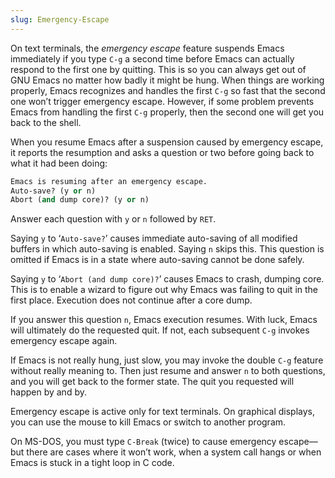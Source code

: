 ```yaml
---
slug: Emergency-Escape
---
```


On text terminals, the *emergency escape* feature suspends Emacs immediately if you type `C-g` a second time before Emacs can actually respond to the first one by quitting. This is so you can always get out of GNU Emacs no matter how badly it might be hung. When things are working properly, Emacs recognizes and handles the first `C-g` so fast that the second one won’t trigger emergency escape. However, if some problem prevents Emacs from handling the first `C-g` properly, then the second one will get you back to the shell.

When you resume Emacs after a suspension caused by emergency escape, it reports the resumption and asks a question or two before going back to what it had been doing:

```lisp
Emacs is resuming after an emergency escape.
Auto-save? (y or n)
Abort (and dump core)? (y or n)
```

Answer each question with `y` or `n` followed by `RET`.

Saying `y` to ‘`Auto-save?`’ causes immediate auto-saving of all modified buffers in which auto-saving is enabled. Saying `n` skips this. This question is omitted if Emacs is in a state where auto-saving cannot be done safely.

Saying `y` to ‘`Abort (and dump core)?`’ causes Emacs to crash, dumping core. This is to enable a wizard to figure out why Emacs was failing to quit in the first place. Execution does not continue after a core dump.

If you answer this question `n`, Emacs execution resumes. With luck, Emacs will ultimately do the requested quit. If not, each subsequent `C-g` invokes emergency escape again.

If Emacs is not really hung, just slow, you may invoke the double `C-g` feature without really meaning to. Then just resume and answer `n` to both questions, and you will get back to the former state. The quit you requested will happen by and by.

Emergency escape is active only for text terminals. On graphical displays, you can use the mouse to kill Emacs or switch to another program.

On MS-DOS, you must type `C-Break` (twice) to cause emergency escape—but there are cases where it won’t work, when a system call hangs or when Emacs is stuck in a tight loop in C code.
